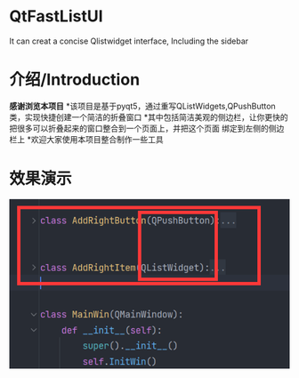 # QtFastListUI
It can creat a concise Qlistwidget interface, Including the sidebar

# 介绍/Introduction
**感谢浏览本项目**
*该项目是基于pyqt5，通过重写QListWidgets,QPushButton类，实现快捷创建一个简洁的折叠窗口
*其中包括简洁美观的侧边栏，让你更快的把很多可以折叠起来的窗口整合到一个页面上，并把这个页面
绑定到左侧的侧边栏上
*欢迎大家使用本项目整合制作一些工具
  

# 效果演示
![1](./images/1.png)  
